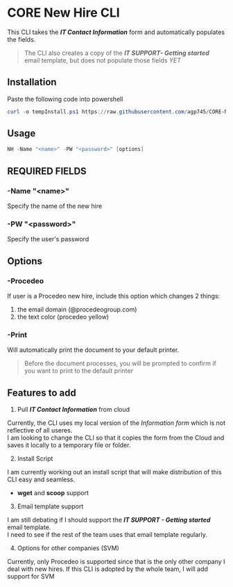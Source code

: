 # CORE New Hire CLI

This CLI takes the ***IT Contact Information*** form and automatically populates the fields.
> The CLI also creates a copy of the ***IT SUPPORT- Getting started*** email template, but does not populate those fields *YET*

## Installation

Paste the following code into powershell

```powershell
curl -o tempInstall.ps1 https://raw.githubusercontent.com/agp745/CORE-New-Hire-CLI/refs/heads/main/install_script.ps1; .\tempInstall.ps1; Remove-Item tempInstall.ps1
```

## Usage

```powershell
NH -Name "<name>" -PW "<password>" [options] 
```

## REQUIRED FIELDS

### -Name "&lt;name&gt;"

Specify the name of the new hire

### -PW "&lt;password&gt;"

Specify the user's password

## Options

### -Procedeo

If user is a Procedeo new hire, include this option which changes 2 things:
1. the email domain (@procedeogroup.com) 
2. the text color (procedeo yellow)

### -Print

Will automatically print the document to your default printer.  
> Before the document processes, you will be prompted to confirm if you want to print to the default printer


## Features to add

1. Pull ***IT Contact Information*** from cloud

Currently, the CLI uses my local version of the *Information form* which is not reflective of all useres.  
I am looking to change the CLI so that it copies the form from the Cloud and saves it locally to a temporary file or folder. 

2. Install Script

I am currently working out an install script that will make distribution of this CLI easy and seamless.
- **wget** and **scoop** support

3. Email template support

I am still debating if I should support the ***IT SUPPORT - Getting started*** email template.  
I need to see if the rest of the team uses that email template regularly.

4. Options for other companies (SVM)

Currently, only Procedeo is supported since that is the only other company I deal with new hires.
If this CLI is adopted by the whole team, I will add support for SVM

